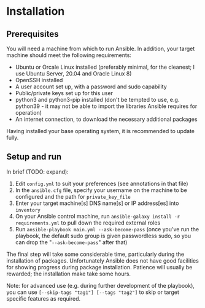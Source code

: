 # Installation

## Prerequisites

You will need a machine from which to run Ansible. In addition, your target
machine should meet the following requirements:

* Ubuntu or Orcale Linux installed (preferably minimal, for the cleanest; I use
  Ubuntu Server, 20.04 and Oracle Linux 8)
* OpenSSH installed
* A user account set up, with a password and sudo capability
* Public/private keys set up for this user
* python3 and python3-pip installed (don't be tempted to use, e.g. python39 -
  it may not be able to import the libraries Ansible requires for operation)
* An internet connection, to download the necessary additional packages

Having installed your base operating system, it is recommended to update fully.

## Setup and run

In brief (TODO: expand):

1. Edit `config.yml` to suit your preferences (see annotations in that file)
2. In the `ansible.cfg` file, specify your username on the machine to be
   configured and the path for `private_key_file`
3. Enter your target machine[s] DNS name[s] or IP address[es] into `inventory`
4. On your Ansible control machine, run `ansible-galaxy install -r
   requirements.yml` to pull down the required external roles
5. Run `ansible-playbook main.yml --ask-become-pass` (once you've run the
   playbook, the default sudo group is given passwordless sudo, so you can drop
   the "`--ask-become-pass`" after that)

The final step will take some considerable time, particularly during the
installation of packages. Unfortunately Ansible does not have good facilities
for showing progress during package installation. Patience will usually be
rewarded; the installation make take some hours.

Note: for advanced use (e.g. during further development of the playbook), you
can use `[--skip-tags "tag1"] [--tags "tag2"]` to skip or target specific
features as required.